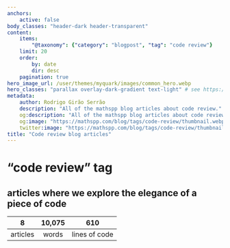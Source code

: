 ```yaml
---
anchors:
    active: false
body_classes: "header-dark header-transparent"
content:
    items:
        "@taxonomy": {"category": "blogpost", "tag": "code review"}
    limit: 20
    order:
        by: date
        dir: desc
    pagination: true
hero_image_url: /user/themes/myquark/images/common_hero.webp
hero_classes: "parallax overlay-dark-gradient text-light" # see https://demo.getgrav.org/blog-skeleton/blog/hero-classes
metadata:
    author: Rodrigo Girão Serrão
    description: "All of the mathspp blog articles about code review."
    og:description: "All of the mathspp blog articles about code review."
    og:image: "https://mathspp.com/blog/tags/code-review/thumbnail.webp"
    twitter:image: "https://mathspp.com/blog/tags/code-review/thumbnail.webp"
title: "Code review blog articles"
---
```


# “code review” tag


## articles where we explore the elegance of a piece of code



<table class="stats-table">
    <thead>
        <tr>
            <th style="text-align: center;">8</th>
            <th style="text-align: center;">10,075</th>
            <th style="text-align: center;">610</th>
        </tr>
    </thead>
    <tbody>
        <tr>
            <td style="text-align: center;">articles</td>
            <td style="text-align: center;">words</td>
            <td style="text-align: center;">lines of code</td>
        </tr>
    </tbody>
</table>